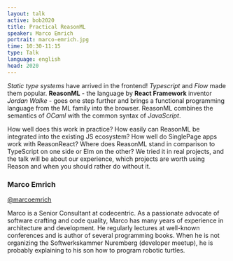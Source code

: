 ```yaml
---
layout: talk
active: bob2020
title: Practical ReasonML
speaker: Marco Emrich
portrait: marco-emrich.jpg
time: 10:30-11:15
type: Talk
language: english
head: 2020
---
```


<i>Static type systems</i> have arrived in the frontend! <i>Typescript</i>
and <i>Flow</i> made them popular. <b>ReasonML</b> - the language by
<b>React Framework</b> inventor <i>Jordan Walke</i> - goes one step further
and brings a functional programming language from the ML family into the
browser. ReasonML combines the semantics of <i>OCaml</i> with the
common syntax of <i>JavaScript</i>.

How well does this work in practice? How easily can ReasonML be
integrated into the existing JS ecosystem? How well do SinglePage apps
work with ReasonReact? Where does ReasonML stand in comparison to
TypeScript on one side or Elm on the other?  We tried it in real
projects, and the talk will be about our experience, which projects
are worth using Reason and when you should rather do without it.

### Marco Emrich

[@marcoemrich](http://twitter.com/marcoemrich)

Marco is a Senior Consultant at codecentric. As a passionate advocate
of software crafting and code quality, Marco has many years of
experience in architecture and development. He regularly lectures at
well-known conferences and is author of several programming
books. When he is not organizing the Softwerkskammer Nuremberg
(developer meetup), he is probably explaining to his son how to
program robotic turtles.
